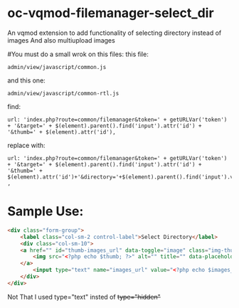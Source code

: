 # oc-vqmod-filemanager-select_dir
An vqmod extension to add functionality of selecting directory instead of images
And also multiupload images

#You must do a small wrok on this files:
this file:
```
admin/view/javascript/common.js
```

and this one:
```
admin/view/javascript/common-rtl.js
```

find:
```
url: 'index.php?route=common/filemanager&token=' + getURLVar('token') + '&target=' + $(element).parent().find('input').attr('id') + '&thumb=' + $(element).attr('id'),
```
replace with:
```
url: 'index.php?route=common/filemanager&token=' + getURLVar('token') + '&target=' + $(element).parent().find('input').attr('id') + '&thumb=' + $(element).attr('id')+'&directory='+$(element).parent().find('input').val() ,
```
# Sample Use:
```HTML
<div class="form-group">
	<label class="col-sm-2 control-label">Select Directory</label>
	<div class="col-sm-10">
	<a href="" id="thumb-images_url" data-toggle="image" class="img-thumbnail">
		<img src="<?php echo $thumb; ?>" alt="" title="" data-placeholder="<?php echo $placeholder; ?>" />
	</a>
		<input type="text" name="images_url" value="<?php echo $images_url; ?>" id="input-images_url" />
	</div>				
</div>
```
Not That I used type="text" insted of ~~type="hidden"~~
